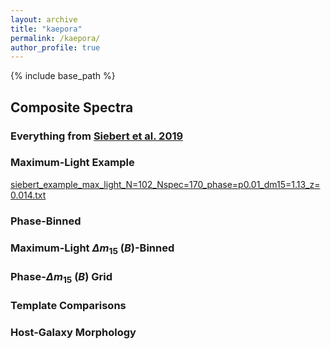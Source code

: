 ```yaml
---
layout: archive
title: "kaepora"
permalink: /kaepora/
author_profile: true
---
```


{% include base_path %}

## Composite Spectra

### Everything from [Siebert et al. 2019](https://msiebert1.github.io/publication/2019-XX-XX-Siebert_2019_MNRAS)

### Maximum-Light Example

[siebert_example_max_light_N=102_Nspec=170_phase=p0.01_dm15=1.13_z=0.014.txt](http://msiebert1.github.io/files/siebert_example_max_light_N=102_Nspec=170_phase=p0.01_dm15=1.13_z=0.014.txt)

### Phase-Binned

### Maximum-Light $\Delta m_{15}$ $(B)$-Binned

### Phase-$\Delta m_{15}$ $(B)$ Grid

### Template Comparisons

### Host-Galaxy Morphology
